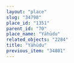 ```yaml
---
layout: "place"
slug: "34798"
place_id: "1351"
parent_id: "70"
place_name: "Yāhūdu"
related_objects: "2284"
title: "Yāhūdu"
previous_item: "34801"
---
```

